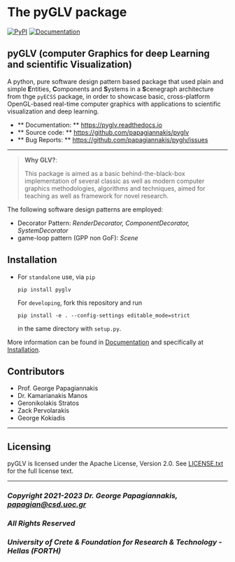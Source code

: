 The pyGLV package
=================
[![PyPI](https://badgen.net/pypi/v/pyglv)](https://pypi.org/project/pyglv/)
[![Documentation](https://readthedocs.org/projects/pyglv/badge/?version=latest)](http://pyglv.readthedocs.io/en/latest/?badge=latest)


## pyGLV (computer **G**raphics for deep **L**earning and scientific **V**isualization)

A python, pure software design pattern based package that used plain and simple **E**ntities, **C**omponents and **S**ystems in a **S**cenegraph architecture from thge `pyECSS` package, in order to showcase basic, cross-platform OpenGL-based real-time computer graphics with applications to scientific visualization and deep learning.

- ** Documentation: ** https://pyglv.readthedocs.io
- ** Source code: ** https://github.com/papagiannakis/pyglv
- ** Bug Reports: ** https://github.com/papagiannakis/pyglv/issues

---


> **Why GLV?**:
>
> This package is aimed as a basic behind-the-black-box implementation of several classic as well as modern computer graphics  methodologies, algorithms and techniques, aimed for teaching as well as framework for novel research.

The following software design patterns are employed:

- Decorator Pattern: *RenderDecorator, ComponentDecorator, SystemDecorator*
- game-loop pattern (GPP non GoF): *Scene*

## Installation

- For `standalone` use, via `pip`

  ```
  pip install pyglv
  ```

  For `developing`, fork this repository and run

  ```
  pip install -e . --config-settings editable_mode=strict
  ```

  in the same directory with `setup.py`.


More information can be found in [Documentation](https://pyglv.readthedocs.io) and specifically at 
[Installation](https://pyglv.readthedocs.io/en/latest/installation.html).


## Contributors

- Prof. George Papagiannakis
- Dr. Kamarianakis Manos
- Geronikolakis Stratos
- Zack Pervolarakis
- George Kokiadis
  

---
## Licensing

pyGLV is licensed under the Apache License, Version 2.0. See
[LICENSE.txt](https://github.com/papagiannakis/pyGLV/blob/develop/LICENSE.txt) for the full license text.

---

### *Copyright 2021-2023 Dr. George Papagiannakis,  papagian@csd.uoc.gr*

### *All Rights Reserved*

### *University of Crete & Foundation for Research & Technology - Hellas (FORTH)*